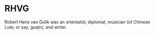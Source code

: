 # RHVG
Robert Hans van Gulik was an orientalist, diplomat, musician (of Chinese Lute, or say, guqin), and writer. 
